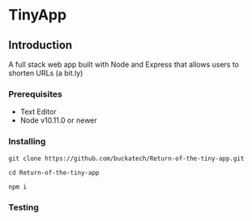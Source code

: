 # **TinyApp**

## **Introduction**

A full stack web app built with Node and Express that allows users to shorten URLs (a bit.ly) 

### **Prerequisites**

- Text Editor
- Node v10.11.0 or newer

### **Installing**

```
git clone https://github.com/buckatech/Return-of-the-tiny-app.git
```
```
cd Return-of-the-tiny-app
```
```
npm i
```

### **Testing**

